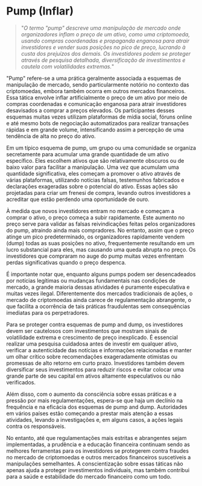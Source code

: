# Pump (Inflar)

>"*O termo "pump" descreve uma manipulação de mercado onde organizadores inflam o preço de um ativo, como uma criptomoeda, usando compras coordenadas e propaganda enganosa para atrair investidores e vender suas posições no pico de preço, lucrando à custa dos prejuízos dos demais. Os investidores podem se proteger através de pesquisa detalhada, diversificação de investimentos e cautela com volatilidades extremas.*"

"Pump" refere-se a uma prática geralmente associada a esquemas de manipulação de mercado, sendo particularmente notório no contexto das criptomoedas, embora também ocorra em outros mercados financeiros. Essa tática envolve inflar artificialmente o preço de um ativo por meio de compras coordenadas e comunicação enganosa para atrair investidores desavisados a comprar a preços elevados. Os participantes desses esquemas muitas vezes utilizam plataformas de mídia social, fóruns online e até mesmo bots de negociação automatizados para realizar transações rápidas e em grande volume, intensificando assim a percepção de uma tendência de alta no preço do ativo.

Em um típico esquema de pump, um grupo ou uma comunidade se organiza secretamente para acumular uma grande quantidade de um ativo específico. Eles escolhem ativos que são relativamente obscuros ou de baixo valor para facilitar a manipulação. Uma vez que acumulam uma quantidade significativa, eles começam a promover o ativo através de várias plataformas, utilizando notícias falsas, testemunhos fabricados e declarações exageradas sobre o potencial do ativo. Essas ações são projetadas para criar um frenesi de compra, levando outros investidores a acreditar que estão perdendo uma oportunidade de ouro.

À medida que novos investidores entram no mercado e começam a comprar o ativo, o preço começa a subir rapidamente. Este aumento no preço serve para validar as falsas reivindicações feitas pelos organizadores do pump, atraindo ainda mais compradores. No entanto, assim que o preço atinge um pico predeterminado, os organizadores rapidamente vendem (dump) todas as suas posições no ativo, frequentemente resultando em um lucro substancial para eles, mas causando uma queda abrupta no preço. Os investidores que compraram no auge do pump muitas vezes enfrentam perdas significativas quando o preço despenca.

É importante notar que, enquanto alguns pumps podem ser desencadeados por notícias legítimas ou mudanças fundamentais nas condições de mercado, a grande maioria dessas atividades é puramente especulativa e muitas vezes ilegal. Diferentemente dos mercados tradicionais de ações, o mercado de criptomoedas ainda carece de regulamentação abrangente, o que facilita a ocorrência de tais práticas fraudulentas sem consequências imediatas para os perpetradores.

Para se proteger contra esquemas de pump and dump, os investidores devem ser cautelosos com investimentos que mostram sinais de volatilidade extrema e crescimento de preço inexplicado. É essencial realizar uma pesquisa cuidadosa antes de investir em qualquer ativo, verificar a autenticidade das notícias e informações relacionadas e manter um olhar crítico sobre recomendações exageradamente otimistas ou promessas de alto retorno em curto prazo. Investidores também devem diversificar seus investimentos para reduzir riscos e evitar colocar uma grande parte de seu capital em ativos altamente especulativos ou não verificados.

Além disso, com o aumento da consciência sobre essas práticas e a pressão por mais regulamentações, espera-se que haja um declínio na frequência e na eficácia dos esquemas de pump and dump. Autoridades em vários países estão começando a prestar mais atenção a essas atividades, levando a investigações e, em alguns casos, a ações legais contra os responsáveis.

No entanto, até que regulamentações mais estritas e abrangentes sejam implementadas, a prudência e a educação financeira continuam sendo as melhores ferramentas para os investidores se protegerem contra fraudes no mercado de criptomoedas e outros mercados financeiros suscetíveis a manipulações semelhantes. A conscientização sobre essas táticas não apenas ajuda a proteger investimentos individuais, mas também contribui para a saúde e estabilidade do mercado financeiro como um todo.